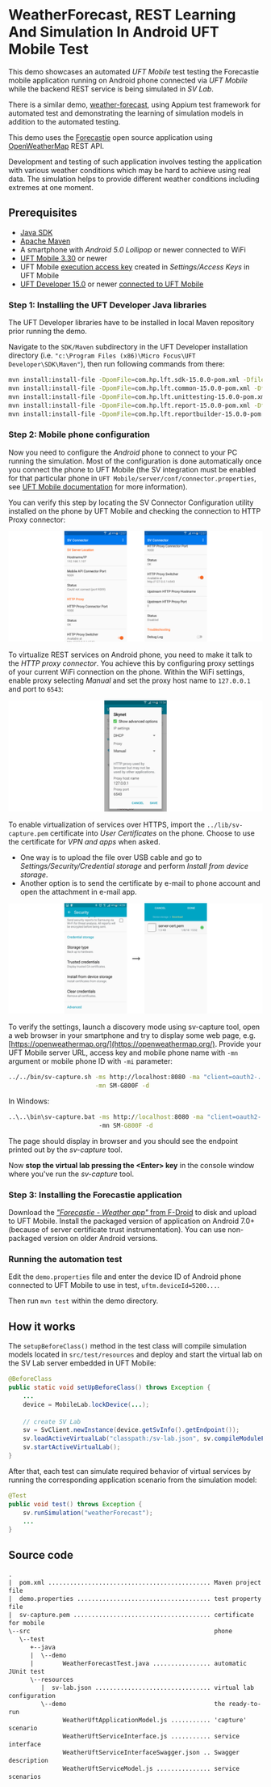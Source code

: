 # WeatherForecast, REST Learning And Simulation In Android UFT Mobile Test

This demo showcases an automated _UFT Mobile_ test testing the Forecastie mobile
application running on Android phone connected via _UFT Mobile_ while the
backend REST service is being simulated in _SV Lab_.

There is a similar demo, [weather-forecast](../weather-forecast/README.md),
using Appium test framework for automated test and demonstrating the learning
of simulation models in addition to the automated testing.  

This demo uses the [Forecastie](https://github.com/martykan/forecastie)
open source application using [OpenWeatherMap](https://openweathermap.org/) REST
API.

Development and testing of such application involves testing the application 
with various weather conditions which may be hard to achieve using real data. 
The simulation helps to provide different weather conditions including extremes 
at one moment.   


## Prerequisites
  * [Java SDK](https://openjdk.java.net/)
  * [Apache Maven](https://maven.apache.org/)
  * A smartphone with _Android 5.0 Lollipop_ or newer connected to WiFi
  * [UFT Mobile 3.30](https://www.microfocus.com/en-us/products/uft-mobile) or 
    newer
  * UFT Mobile [execution access key](https://admhelp.microfocus.com/mobilecenter/en/3.3/Content/Admin-Tokens.htm#mt-item-1)
    created in _Settings/Access Keys_ in UFT Mobile  
  * [UFT Developer 15.0](https://www.microfocus.com/en-us/products/uft-developer)
    or newer [connected to UFT Mobile](https://admhelp.microfocus.com/leanft/en/15.0/HelpCenter/Content/HowTo/Integ_MC.htm)  


### Step 1: Installing the UFT Developer Java libraries
The UFT Developer libraries have to be installed in local Maven repository prior
running the demo.

Navigate to the `SDK/Maven` subdirectory in the UFT Developer installation
directory (i.e. `"c:\Program Files (x86)\Micro Focus\UFT Developer\SDK\Maven"`),
then run following commands from there: 

```sh
mvn install:install-file -DpomFile=com.hp.lft.sdk-15.0.0-pom.xml -Dfile=com.hp.lft.sdk-15.0.0.jar
mvn install:install-file -DpomFile=com.hp.lft.common-15.0.0-pom.xml -Dfile=com.hp.lft.common-15.0.0.jar
mvn install:install-file -DpomFile=com.hp.lft.unittesting-15.0.0-pom.xml -Dfile=com.hp.lft.unittesting-15.0.0.jar 
mvn install:install-file -DpomFile=com.hp.lft.report-15.0.0-pom.xml -Dfile=com.hp.lft.report-15.0.0.jar 
mvn install:install-file -DpomFile=com.hp.lft.reportbuilder-15.0.0-pom.xml -Dfile=com.hp.lft.reportbuilder-15.0.0.jar
``` 


### Step 2: Mobile phone configuration
Now you need to configure the _Android_ phone to connect to your PC
running the simulation. Most of the configuration is done automatically
once you connect the phone to UFT Mobile (the SV integration must be enabled
for that particular phone in `UFT Mobile/server/conf/connector.properties`,
see [UFT Mobile documentation](https://admhelp.microfocus.com/mobilecenter/en/3.3/Content/Set%20up%20Service%20Virtualization.htm)
for more information).

You can verify this step by locating the SV Connector Configuration utility
installed on the phone by UFT Mobile and checking the connection to HTTP Proxy
connector:

![](doc/connector-config.png)

To virtualize REST services on Android phone, you need to make it talk to the
_HTTP proxy connector_. You achieve this by configuring proxy settings of your
current WiFi connection on the phone. Within the WiFi settings, enable proxy
selecting _Manual_ and set the proxy host name to `127.0.0.1` and port to
`6543`:

![](doc/wifi-proxy.png)

To enable virtualization of services over HTTPS, import the
`../lib/sv-capture.pem` certificate into _User Certificates_ on the phone. 
Choose to use the certificate for _VPN and apps_ when asked.
   * One way is to upload the file over USB cable and go to
     _Settings/Security/Credential storage_ and perform _Install from device
     storage_.
   * Another option is to send the certificate by e-mail to phone account and
     open the attachment in e-mail app.

![](doc/install-cert.png)

To verify the settings, launch a discovery mode using sv-capture tool, open
a web browser in your smartphone and try to display some web page, e.g.
[https://openweathermap.org/](https://openweathermap.org/). Provide your UFT
Mobile server URL, access key and mobile phone name with `-mn` argument or 
mobile phone ID with `-mi` parameter:
```sh
../../bin/sv-capture.sh -ms http://localhost:8080 -ma "client=oauth2-..." \
                        -mn SM-G800F -d
```
In Windows:
```bat
..\..\bin\sv-capture.bat -ms http://localhost:8080 -ma "client=oauth2-..." ^
                         -mn SM-G800F -d
```

The page should display in browser and you should see the endpoint printed out
by the _sv-capture_ tool.

Now **stop the virtual lab pressing the \<Enter> key** in the console window
where you've run the _sv-capture_ tool.


### Step 3: Installing the Forecastie application
Download the [_"Forecastie - Weather app"_ from F-Droid](https://f-droid.org/en/packages/cz.martykan.forecastie/)
to disk and upload to UFT Mobile. Install the packaged version of application on
Android 7.0+ (because of server certificate trust instrumentation). You can use
non-packaged version on older Android versions.


### Running the automation test
Edit the `demo.properties` file and enter the device ID of Android phone 
connected to UFT Mobile to use in test, `uftm.deviceId=5200...`.

Then run `mvn test` within the demo directory.


## How it works
The `setupBeforeClass()` method in the test class will compile simulation models
located in `src/test/resources` and deploy and start the virtual lab on the SV
Lab server embedded in UFT Mobile:

```java
@BeforeClass
public static void setUpBeforeClass() throws Exception {
    ...
    device = MobileLab.lockDevice(...);

    // create SV Lab
    sv = SvClient.newInstance(device.getSvInfo().getEndpoint());
    sv.loadActiveVirtualLab("classpath:/sv-lab.json", sv.compileModuleFromSources("classpath:/demo/*"), true);
    sv.startActiveVirtualLab();
}
```

After that, each test can simulate required behavior of virtual services by
running the corresponding application scenario from the simulation model:
```java
@Test
public void test() throws Exception {
    sv.runSimulation("weatherForecast");
    ...
}
```


## Source code
```
.
|  pom.xml ............................................. Maven project file
|  demo.properties ..................................... test property file
|  sv-capture.pem ...................................... certificate for mobile 
\--src                                                   phone
   \--test
      +--java
      |  \--demo
      |        WeatherForecastTest.java ................ automatic JUnit test
      \--resources
         |  sv-lab.json ................................ virtual lab configuration
         \--demo                                         the ready-to-run
               WeatherUftApplicationModel.js ........... 'capture' scenario
               WeatherUftServiceInterface.js ........... service interface
               WeatherUftServiceInterfaceSwagger.json .. Swagger description
               WeatherUftServiceModel.js ............... service scenarios
```
